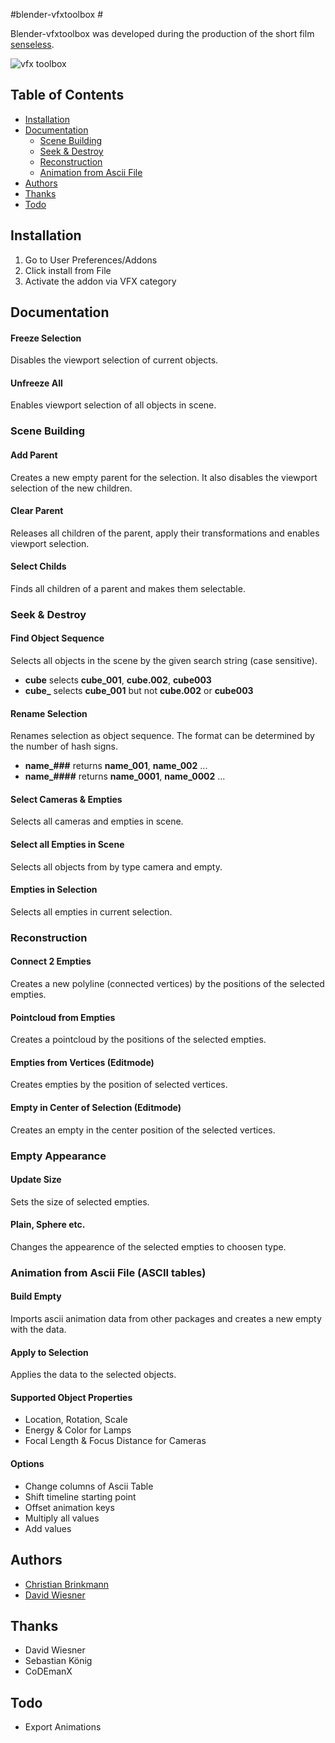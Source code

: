 #blender-vfxtoolbox #

Blender-vfxtoolbox was developed during the production of the short film [senseless](https://vimeo.com/76863099). 

![vfx toolbox](http://zblur.de/github/vfxtoolbox/vfxtoolbox_151_ui-objectmode.jpg "vfxtoolbox 1.5.1 UI-Object Mode")

## Table of Contents ##
- [Installation](#installation)
- [Documentation](#documentation)
    - [Scene Building](#scene-building)
    - [Seek & Destroy](#seek--destroy)
    - [Reconstruction](#reconstruction)
    - [Animation from Ascii File](#animation-from-ascii-file-ascii-tables)
- [Authors](#authors)
- [Thanks](#thanks)
- [Todo](#todo)

## Installation ##

1. Go to User Preferences/Addons
1. Click install from File
1. Activate the addon via VFX category

## Documentation ##

#### Freeze Selection ####
Disables the viewport selection of current objects.

#### Unfreeze All ####
Enables viewport selection of all objects in scene.

### Scene Building ###

#### Add Parent ####
Creates a new empty parent for the selection. It also disables the viewport selection of the new children.

#### Clear Parent ####
Releases all children of the parent, apply their transformations and enables viewport selection.

#### Select Childs ####
Finds all children of a parent and makes them selectable.

### Seek & Destroy ###

#### Find Object Sequence ####
Selects all objects in the scene by the given search string (case sensitive).  
- **cube** selects **cube_001**, **cube.002**, **cube003**
- **cube_** selects **cube_001** but not **cube.002** or **cube003**

#### Rename Selection ####
Renames selection as object sequence. The format can be determined by the number of hash signs.
- **name_###** returns **name_001**, **name_002** ...  
- **name_####** returns **name_0001**, **name_0002** ...

#### Select Cameras & Empties ####
Selects all cameras and empties in scene.

#### Select all Empties in Scene ####
Selects all objects from by type camera and empty.

#### Empties in Selection ####
Selects all empties in current selection.

### Reconstruction ###

#### Connect 2 Empties ####
Creates a new polyline (connected vertices) by the positions of the selected empties.

#### Pointcloud from Empties ####
Creates a pointcloud by the positions of the selected empties.

#### Empties from Vertices (Editmode) ####
Creates empties by the position of selected vertices.

#### Empty in Center of Selection (Editmode) ####
Creates an empty in the center position of the selected vertices.

### Empty Appearance ###

#### Update Size ###
Sets the size of selected empties.

#### Plain, Sphere etc. ###
Changes the appearence of the selected empties to choosen type.

### Animation from Ascii File (ASCII tables) ###

#### Build Empty ####
Imports ascii animation data from other packages and creates a new empty with the data.

#### Apply to Selection ####
Applies the data to the selected objects.

#### Supported Object Properties ####
- Location, Rotation, Scale  
- Energy & Color for Lamps
- Focal Length & Focus Distance for Cameras

#### Options ####
- Change columns of Ascii Table   
- Shift timeline starting point  
- Offset animation keys  
- Multiply all values  
- Add values  


## Authors ##

- [Christian Brinkmann](http://www.zblur.de)
- [David Wiesner](https://github.com/DavidWiesner)

## Thanks ##

- David Wiesner
- Sebastian König
- CoDEmanX

## Todo ##

- Export Animations



